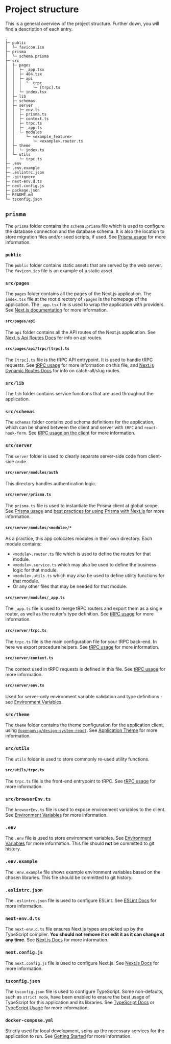 # Project structure

This is a general overview of the project structure. Further down, you will find a description of each entry.

```
.
├─ public
│  └─ favicon.ico
├─ prisma
│  └─ schema.prisma
├─ src
│  ├─ pages
│  │  ├─ _app.tsx
│  │  ├─ 404.tsx
│  │  ├─ api
│  │  │  └─ trpc
│  │  │     └─ [trpc].ts
│  │  └─ index.tsx
│  ├─ lib
│  ├─ schemas
│  ├─ server
│  │  ├─ env.ts
│  │  ├─ prisma.ts
│  │  ├─ context.ts
│  │  ├─ trpc.ts
│  │  ├─ _app.ts
│  │  └─ modules
│  │     └─ <example_feature>
│  │        └─ <example>.router.ts
│  ├─ theme
│  │  └─ index.ts
│  └─ utils
│     └─ trpc.ts
├─ .env
├─ .env.example
├─ .eslintrc.json
├─ .gitignore
├─ next-env.d.ts
├─ next.config.js
├─ package.json
├─ README.md
└─ tsconfig.json
```

## `prisma`

The `prisma` folder contains the `schema.prisma` file which is used to configure the database connection and the database schema. It is also the location to store migration files and/or seed scripts, if used. See [Prisma usage](./03-prisma.md) for more information.

### `public`

The `public` folder contains static assets that are served by the web server. The `favicon.ico` file is an example of a static asset.

### `src/pages`

The `pages` folder contains all the pages of the Next.js application. The `index.tsx` file at the root directory of `/pages` is the homepage of the application. The `_app.tsx` file is used to wrap the application with providers. See [Next.js documentation](https://nextjs.org/docs/basic-features/pages) for more information.

#### `src/pages/api`

The `api` folder contains all the API routes of the Next.js application. See [Next.js Api Routes Docs](https://nextjs.org/docs/api-routes/introduction) for info on api routes.

#### `src/pages/api/trpc/[trpc].ts`

The `[trpc].ts` file is the tRPC API entrypoint. It is used to handle tRPC requests. See [tRPC usage](./04-trpc.md#-srcpagesapitrpctrpcts) for more information on this file, and [Next.js Dynamic Routes Docs](https://nextjs.org/docs/routing/dynamic-routes) for info on catch-all/slug routes.

### `src/lib`

The `lib` folder contains service functions that are used throughout the application.

### `src/schemas`

The `schemas` folder contains zod schema definitions for the application, which can be shared between the client and server with `tRPC` and `react-hook-form`. See [tRPC usage on the client](./04-trpc.md#on-the-client) for more information.

### `src/server`

The `server` folder is used to clearly separate server-side code from client-side code.

#### `src/server/modules/auth`

This directory handles authentication logic.

#### `src/server/prisma.ts`

The `prisma.ts` file is used to instantiate the Prisma client at global scope. See [Prisma usage](./03-prisma.md#prisma-client) and [best practices for using Prisma with Next.js](https://www.prisma.io/docs/guides/database/troubleshooting-orm/help-articles/nextjs-prisma-client-dev-practices) for more information.

#### `src/server/modules/<module>/*`

As a practice, this app colocates modules in their own directory. Each module contains:

- `<module>.router.ts` file which is used to define the routes for that module.
- `<module>.service.ts` which may also be used to define the business logic for that module.
- `<module>.utils.ts` which may also be used to define utility functions for that module.
- Or any other files that may be needed for that module.

#### `src/server/modules/_app.ts`

The `_app.ts` file is used to merge tRPC routers and export them as a single router, as well as the router's type definition. See [tRPC usage](./04-trpc.md#-srcservermodules_appts) for more information.

#### `src/server/trpc.ts`

The `trpc.ts` file is the main configuration file for your tRPC back-end. In here we export procedure helpers. See [tRPC usage](./04-trpc.md#-srcservertrpcts) for more information.

#### `src/server/context.ts`

The context used in tRPC requests is defined in this file. See [tRPC usage](./04-trpc.md#-srcservercontextts) for more information.

#### `src/server/env.ts`

Used for server-only environment variable validation and type definitions - see [Environment Variables](./08-env-variables.md).

### `src/theme`

The `theme` folder contains the theme configuration for the application client, using [`@opengovsg/design-system-react`](https://www.npmjs.com/package/@opengovsg/design-system-react). See [Application Theme](./07-application-theme.md) for more information.

### `src/utils`

The `utils` folder is used to store commonly re-used utility functions.

#### `src/utils/trpc.ts`

The `trpc.ts` file is the front-end entrypoint to tRPC. See [tRPC usage](./04-trpc.md#-srcutilstrpcts) for more information.

### `src/browserEnv.ts`

The `browserEnv.ts` file is used to expose environment variables to the client. See [Environment Variables](./08-env-variables.md) for more information.

### `.env`

The `.env` file is used to store environment variables. See [Environment Variables](./08-env-variables.md) for more information. This file should **not** be committed to git history.

### `.env.example`

The `.env.example` file shows example environment variables based on the chosen libraries. This file should be committed to git history.

### `.eslintrc.json`

The `.eslintrc.json` file is used to configure ESLint. See [ESLint Docs](https://eslint.org/docs/latest/user-guide/configuring/configuration-files) for more information.

### `next-env.d.ts`

The `next-env.d.ts` file ensures Next.js types are picked up by the TypeScript compiler. **You should not remove it or edit it as it can change at any time.** See [Next.js Docs](https://nextjs.org/docs/basic-features/typescript#existing-projects) for more information.

### `next.config.js`

The `next.config.js` file is used to configure Next.js. See [Next.js Docs](https://nextjs.org/docs/api-reference/next.config.js/introduction) for more information.

### `tsconfig.json`

The `tsconfig.json` file is used to configure TypeScript. Some non-defaults, such as `strict mode`, have been enabled to ensure the best usage of TypeScript for this application and its libraries. See [TypeScript Docs](https://www.typescriptlang.org/docs/handbook/tsconfig-json.html) or [TypeScript Usage](./05-typescript.md) for more information.

### `docker-compose.yml`

Strictly used for local development, spins up the necessary services for the application to run. See [Getting Started](https://github.com/opengovsg/starter-kit/blob/develop/README.md) for more information.

